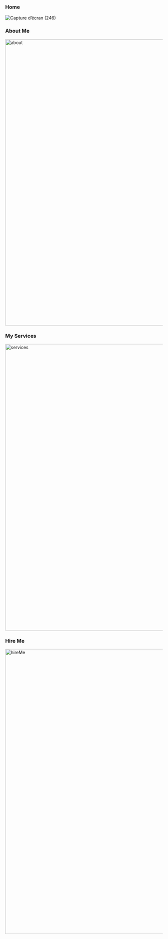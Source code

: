### Home 
![Capture d’écran (246)](https://github.com/GadanyHind/portfolio/assets/152644893/fd61723b-22b4-4fa2-91de-b113b423c486)
### About Me 
<img width="913" alt="about" src="https://github.com/GadanyHind/portfolio/assets/152644893/8345d623-9ef3-49a0-b30c-6b38af740efa">

### My Services 
<img width="914" alt="services" src="https://github.com/GadanyHind/portfolio/assets/152644893/0fb3be89-cf26-4309-88dd-254a7ef5b37e">

### Hire Me 
<img width="909" alt="hireMe" src="https://github.com/GadanyHind/portfolio/assets/152644893/39a7af52-04a7-4d3b-b008-c3a1bfe97e67">
